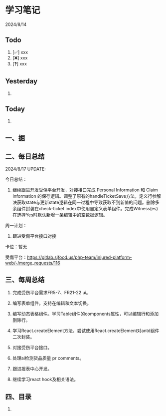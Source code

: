 # 学习笔记

2024/8/14



## Todo

1. [✅] xxx
2. [❌] xxx
3. [❓] xxx



## Yesterday

1. 




## Today

1. 



## 一、掘





## 二、每日总结

2024/8/17 UPDATE: 

今日总结：

1. 继续跟进开发受傷平台开发，对接接口完成 Personal Information 和 Claim Information 的保存逻辑。调整了原有的handleTicketSave方法，定义行参解决获取state与更新state逻辑在同一过程中导致获取不到新值的问题。删除多余组件封装在check-ticket index中使用自定义表单组件。完成Witness(es) 在选择Yes时默认新增一条编辑中的空数据逻辑。



周一计划：

1. 跟进受傷平台接口对接

   

卡位：暂无

受傷平台：https://gitlab.sjfood.us/php-team/injured-platform-web/-/merge_requests/116

## 三、每周总结

1. 完成受伤平台需求FR5-7、FR21-22 ui。
1. 编写表单组件。支持在编辑和文本切换。
1. 编写动态表格组件。学习Table组件的components属性，可以编辑行和添加删除行。
1. 学习React.createElement方法，尝试使用React.createElement对antd组件二次封装。



1. 对接受伤平台接口。
2. 处理ai检测货品质量 pr comments。
3. 跟进报表中心开发。
4. 继续学习react hook及相关语法。




## 四、目录

1. 



